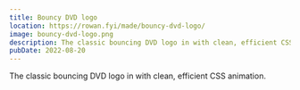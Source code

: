 ```yaml
---
title: Bouncy DVD logo
location: https://rowan.fyi/made/bouncy-dvd-logo/
image: bouncy-dvd-logo.png
description: The classic bouncing DVD logo in with clean, efficient CSS animation.
pubDate: 2022-08-20
---
```

The classic bouncing DVD logo in with clean, efficient CSS animation.